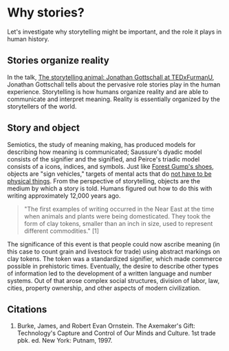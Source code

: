 # Why stories?
Let's investigate why storytelling might be important, and the role it plays in human history.

## Stories organize reality
In the talk, [The storytelling animal: Jonathan Gottschall at TEDxFurmanU](https://www.youtube.com/watch?v=Vhd0XdedLpY), Jonathan Gottschall tells about the pervasive role stories play in the human experience. Storytelling is how humans organize reality and are able to communicate and interpret meaning. Reality is essentially organized by the storytellers of the world.

## Story and object

Semiotics, the study of meaning making, has produced models for describing how meaning is communicated; Saussure's dyadic model consists of the signifier and the signified, and Peirce's triadic model consists of a icons, indices, and symbols. Just like [Forest Gump's shoes](https://www.youtube.com/watch?v=egkrxkiUnoo), objects are "sign vehicles," targets of mental acts that do [not have to be physical things](https://vimeo.com/133160620). From the perspective of storytelling, objects are the medium by which a story is told. Humans figured out how to do this with writing approximately 12,000 years ago.

> "The first examples of writing occurred in the Near East at the time when animals and plants were being domesticated. They took the form of clay tokens, smaller than an inch in size, used to represent different commodities." [1]

The significance of this event is that people could now ascribe meaning (in this case to count grain and livestock for trade) using abstract markings on clay tokens. The token was a standardized signifier, which made commerce possible in prehistoric times. Eventually, the desire to describe other types of information led to the development of a written language and number systems. Out of that arose complex social structures, division of labor, law, cities, property ownership, and other aspects of modern civilization.

## Citations
1. Burke, James, and Robert Evan Ornstein. The Axemaker's Gift: Technology's Capture and Control of Our Minds and Culture. 1st trade pbk. ed. New York: Putnam, 1997.